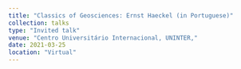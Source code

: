 ```yaml
---
title: "Classics of Geosciences: Ernst Haeckel (in Portuguese)"
collection: talks
type: "Invited talk"
venue: "Centro Universitário Internacional, UNINTER,"
date: 2021-03-25
location: "Virtual"
---
```

